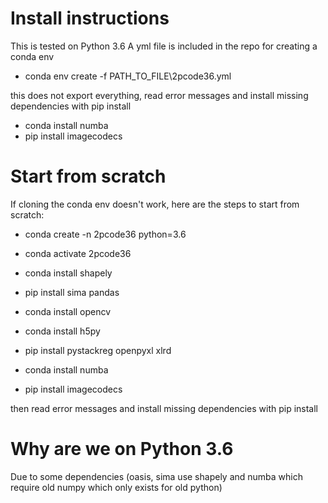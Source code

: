 # Install instructions
This is tested on Python 3.6
A yml file is included in the repo for creating a conda env

- conda env create -f PATH_TO_FILE\2pcode36.yml

this does not export everything, read error messages and install missing dependencies with pip install
- conda install numba
- pip install imagecodecs


# Start from scratch
If cloning the conda  env doesn't work, here are the steps to start from scratch:
- conda create -n 2pcode36 python=3.6
- conda activate 2pcode36

- conda install shapely
- pip install sima pandas
- conda install opencv
- conda install h5py
- pip install pystackreg openpyxl xlrd
- conda install numba
- pip install imagecodecs

then read error messages and install missing dependencies with pip install

# Why are we on Python 3.6
Due to some dependencies (oasis, sima use shapely and numba which require old numpy which only exists for old python)